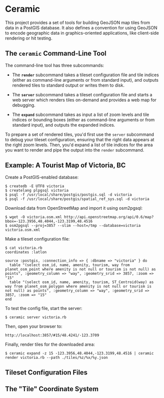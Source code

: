 # Ceramic

This project provides a set of tools for building GeoJSON map tiles from data in a PostGIS database. It also defines a convention for using GeoJSON to encode geographic data in graphics-oriented applications, like client-side rendering or hit testing.


## The `ceramic` Command-Line Tool

The command-line tool has three subcommands:

* The **`render`** subcommand takes a tileset configuration file and tile indices (either as command-line arguments or from standard input), and outputs rendered tiles to standard output or writes them to disk.

* The **`server`** subcommand takes a tileset configuration file and starts a web server which renders tiles on-demand and provides a web map for debugging.

* The **`expand`** subcommand takes as input a list of zoom levels and tile indices or bounding boxes (either as command-line arguments or from standard input), and outputs the expanded indices.

To prepare a set of rendered tiles, you'd first use the `server` subcommand to debug your tileset configuration, ensuring that the right data appears at the right zoom levels. Then, you'd expand a list of tile indices for the area you want to render and pipe the output into the `render` subcommand.


## Example: A Tourist Map of Victoria, BC

Create a PostGIS-enabled database:

    $ createdb -E UTF8 victoria
    $ createlang plpgsql victoria
    $ psql -f /usr/local/share/postgis/postgis.sql -d victoria
    $ psql -f /usr/local/share/postgis/spatial_ref_sys.sql -d victoria

Download data from OpenStreetMap and import it using osm2pgsql:

    $ wget -O victoria.osm.xml http://api.openstreetmap.org/api/0.6/map?bbox=-123.3956,48.4044,-123.3199,48.4516
    $ osm2pgsql --proj=3857 --slim --host=/tmp --database=victoria victoria.osm.xml
  
Make a tileset configuration file:

    $ cat victoria.rb
    coordinates :latlon
    
    source :postgis, :connection_info => { :dbname => "victoria" } do
      table "(select osm_id, name, amenity, tourism, way from planet_osm_point where amenity is not null or tourism is not null) as points", :geometry_column => "way", :geometry_srid => 3857, :zoom => "15"
      table "(select osm_id, name, amenity, tourism, ST_Centroid(way) as way from planet_osm_polygon where amenity is not null or tourism is not null) as points", :geometry_column => "way", :geometry_srid => 3857, :zoom => "15"
    end

To test the config file, start the server:

    $ ceramic server victoria.rb

Then, open your browser to:

    http://localhost:3857/#15/48.4241/-123.3709
  
Finally, render tiles for the downloaded area:

    $ ceramic expand -z 15 -123.3956,48.4044,-123.3199,48.4516 | ceramic render victoria.rb --path ./tiles/%z/%x/%y.json


## Tileset Configuration Files



## The "Tile" Coordinate System

